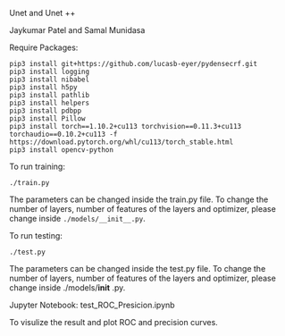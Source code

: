 Unet and Unet ++

Jaykumar Patel and Samal Munidasa

Require Packages:
```
pip3 install git+https://github.com/lucasb-eyer/pydensecrf.git
pip3 install logging 
pip3 install nibabel 
pip3 install h5py 
pip3 install pathlib 
pip3 install helpers 
pip3 install pdbpp 
pip3 install Pillow
pip3 install torch==1.10.2+cu113 torchvision==0.11.3+cu113 torchaudio==0.10.2+cu113 -f https://download.pytorch.org/whl/cu113/torch_stable.html
pip3 install opencv-python
```

To run training:

```
./train.py 
```
The parameters can be changed inside the train.py file. To change the number of layers, number of features of the layers and optimizer, please change inside ```./models/__init__.py```.


To run testing:

```./test.py``` 

The parameters can be changed inside the test.py file. To change the number of layers,
 number of features of the layers and optimizer, please change inside ./models/__init__
.py.

Jupyter Notebook: test_ROC_Presicion.ipynb

To visulize the result and plot ROC and precision curves.
